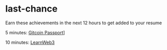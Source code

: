 # last-chance
Earn these achievements in the next 12 hours to get added to your resume

5 minutes:
[Gitcoin Passport]([https://passport.gitcoin.co/)]

10 minutes:
[LearnWeb3]([url](https://learnweb3.io/)https://learnweb3.io/)
